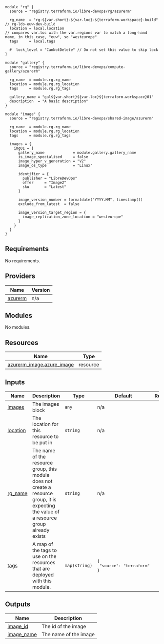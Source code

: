 ```hcl
module "rg" {
  source = "registry.terraform.io/libre-devops/rg/azurerm"

  rg_name  = "rg-${var.short}-${var.loc}-${terraform.workspace}-build" // rg-ldo-euw-dev-build
  location = local.location                                            // compares var.loc with the var.regions var to match a long-hand name, in this case, "euw", so "westeurope"
  tags     = local.tags

  #  lock_level = "CanNotDelete" // Do not set this value to skip lock
}

module "gallery" {
  source = "registry.terraform.io/libre-devops/compute-gallery/azurerm"

  rg_name  = module.rg.rg_name
  location = module.rg.rg_location
  tags     = module.rg.rg_tags

  gallery_name = "gal${var.short}${var.loc}${terraform.workspace}01"
  description  = "A basic description"
}

module "image" {
  source = "registry.terraform.io/libre-devops/shared-image/azurerm"

  rg_name  = module.rg.rg_name
  location = module.rg.rg_location
  tags     = module.rg.rg_tags

  images = {
    img01 = {
      gallery_name             = module.gallery.gallery_name
      is_image_specialised     = false
      image_hyper_v_generation = "V2"
      image_os_type            = "Linux"

      identifier = {
        publisher = "LibreDevOps"
        offer     = "Image2"
        sku       = "Latest"
      }

      image_version_number = formatdate("YYYY.MM", timestamp())
      exclude_from_latest  = false

      image_version_target_region = {
        image_replication_zone_location = "westeurope"
      }
    }
  }
}
```
## Requirements

No requirements.

## Providers

| Name | Version |
|------|---------|
| <a name="provider_azurerm"></a> [azurerm](#provider\_azurerm) | n/a |

## Modules

No modules.

## Resources

| Name | Type |
|------|------|
| [azurerm_image.azure_image](https://registry.terraform.io/providers/hashicorp/azurerm/latest/docs/resources/image) | resource |

## Inputs

| Name | Description | Type | Default | Required |
|------|-------------|------|---------|:--------:|
| <a name="input_images"></a> [images](#input\_images) | The images block | `any` | n/a | yes |
| <a name="input_location"></a> [location](#input\_location) | The location for this resource to be put in | `string` | n/a | yes |
| <a name="input_rg_name"></a> [rg\_name](#input\_rg\_name) | The name of the resource group, this module does not create a resource group, it is expecting the value of a resource group already exists | `string` | n/a | yes |
| <a name="input_tags"></a> [tags](#input\_tags) | A map of the tags to use on the resources that are deployed with this module. | `map(string)` | <pre>{<br>  "source": "terraform"<br>}</pre> | no |

## Outputs

| Name | Description |
|------|-------------|
| <a name="output_image_id"></a> [image\_id](#output\_image\_id) | The id of the image |
| <a name="output_image_name"></a> [image\_name](#output\_image\_name) | The name of the image |
